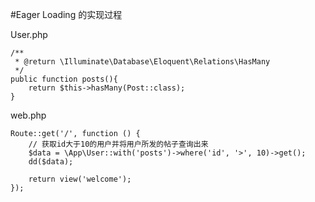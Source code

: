 #Eager Loading 的实现过程

User.php
```
/**
 * @return \Illuminate\Database\Eloquent\Relations\HasMany
 */
public function posts(){
    return $this->hasMany(Post::class);
}
```

web.php
```
Route::get('/', function () {
    // 获取id大于10的用户并将用户所发的帖子查询出来
    $data = \App\User::with('posts')->where('id', '>', 10)->get();
    dd($data);

    return view('welcome');
});
```


